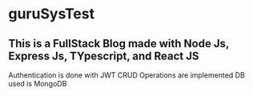 # guruSysTest

## This is a FullStack Blog made with Node Js, Express Js, TYpescript, and React JS
Authentication is done with JWT
CRUD Operations are implemented
DB used is MongoDB
